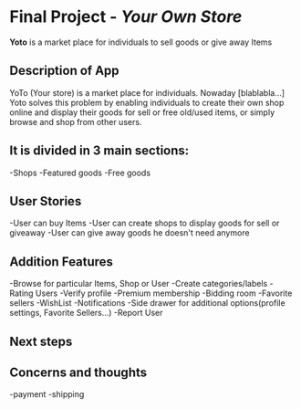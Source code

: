 # Final Project - *Your Own Store* 

**Yoto** is a market place for individuals to sell goods or give away Items

## Description of App

YoTo (Your store) is a market place for individuals.
Nowaday [blablabla...]
Yoto solves this problem by enabling individuals to create their own shop online and display their goods for sell or free old/used items, 
or simply browse and shop from other users.
## It is divided in 3 main sections:

-Shops
-Featured goods
-Free goods

## User Stories

-User can buy Items
-User can create shops to display goods for sell or giveaway
-User can give away goods he doesn't need anymore


## Addition Features

-Browse for particular Items, Shop or User
-Create categories/labels
-Rating Users
-Verify profile
-Premium membership
-Bidding room
-Favorite sellers
-WishList
-Notifications
-Side drawer for additional options(profile settings, Favorite Sellers...)
-Report User

## Next steps


## Concerns and thoughts
-payment 
-shipping



